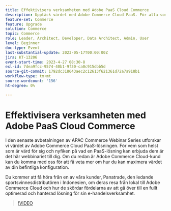 ```yaml
---
title: Effektivisera verksamheten med Adobe PaaS Cloud Commerce
description: Upptäck värdet med Adobe Commerce Cloud PaaS. För alla som för närvarande är självständigt webbhotell och nyfikna på vad en PaaS-lösning kan erbjuda dem är det här webbinariet till dig.
feature-set: Commerce
feature: Upgrade
solution: Commerce
topic: Commerce
role: Leader, Architect, Developer, Data Architect, Admin, User
level: Beginner
doc-type: Event
last-substantial-update: 2023-05-17T00:00:00Z
jira: KT-13206
event-start-time: 2023-4-27 08:30-8
exl-id: 7dea9fcc-9574-40b1-9f30-ca0c915dbb5d
source-git-commit: 1792dc318643aec2c12613f621361d72a7a918b1
workflow-type: tm+mt
source-wordcount: '156'
ht-degree: 0%

---
```


# Effektivisera verksamheten med Adobe PaaS Cloud Commerce

I den senaste avbetalningen av APAC Commerce Webinar Series utforskar vi värdet av Adobe Commerce Cloud PaaS-lösningen. För vem som helst som är värd för sig och nyfiken på vad en PaaS-lösning kan erbjuda dem är det här webbinariet till dig. Om du redan är Adobe Commerce Cloud-kund kan du komma med oss för att få veta mer om hur du kan maximera värdet av din befintliga konfiguration.

Du kommer att få höra från en av våra kunder, Panatrade, den ledande sportsvinnesdistributören i Indonesien, om deras resa från lokal till Adobe Commerce Cloud och hur de skördar fördelarna av att gå över till en fullt optimerad och hanterad lösning för sin e-handelsverksamhet.

>[!VIDEO](https://video.tv.adobe.com/v/3419132/?learn=on)
